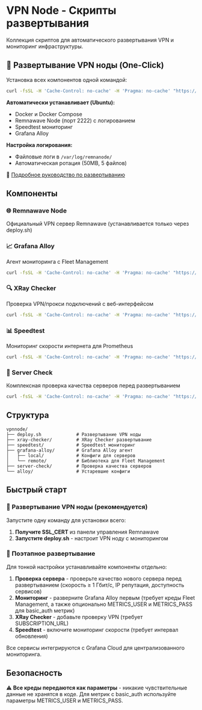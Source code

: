 # VPN Node - Скрипты развертывания

Коллекция скриптов для автоматического развертывания VPN и мониторинг инфраструктуры.

## 🚀 Развертывание VPN ноды (One-Click)

Установка всех компонентов одной командой:
```bash
curl -fsSL -H 'Cache-Control: no-cache' -H 'Pragma: no-cache' "https://raw.githubusercontent.com/Beniamiiin/vpnnode/refs/heads/master/deploy.sh?nocache=$(uuidgen)" | sudo bash -s {SSL_CERT} {SPEEDTEST_SERVERS} {FLEET_URL} {FLEET_USERNAME} {FLEET_PASSWORD} {METRICS_USER} {METRICS_PASS}
```

**Автоматически устанавливает (Ubuntu):**
- Docker и Docker Compose
- Remnawave Node (порт 2222) с логированием
- Speedtest мониторинг
- Grafana Alloy

**Настройка логирования:**
- Файловые логи в `/var/log/remnanode/`
- Автоматическая ротация (50MB, 5 файлов)

📖 [Подробное руководство по развертыванию](DEPLOY.md)

## Компоненты

### 🌐 Remnawave Node
Официальный VPN сервер Remnawave (устанавливается только через deploy.sh)

### 📈 Grafana Alloy
Агент мониторинга с Fleet Management
```bash
curl -fsSL -H 'Cache-Control: no-cache' -H 'Pragma: no-cache' "https://raw.githubusercontent.com/Beniamiiin/vpnnode/refs/heads/master/grafana-alloy/run.sh?nocache=$(uuidgen)" | sudo bash -s {FLEET_URL} {FLEET_USERNAME} {FLEET_PASSWORD} {METRICS_USER} {METRICS_PASS}
```

### 🔍 XRay Checker
Проверка VPN/прокси подключений с веб-интерфейсом
```bash
curl -fsSL -H 'Cache-Control: no-cache' -H 'Pragma: no-cache' "https://raw.githubusercontent.com/Beniamiiin/vpnnode/refs/heads/master/xray-checker/run.sh?nocache=$(uuidgen)" | bash -s {SUBSCRIPTION_URL}
```

### 📊 Speedtest
Мониторинг скорости интернета для Prometheus
```bash
curl -fsSL -H 'Cache-Control: no-cache' -H 'Pragma: no-cache' "https://raw.githubusercontent.com/Beniamiiin/vpnnode/refs/heads/master/speedtest/run.sh?nocache=$(uuidgen)" | bash -s {UPDATE_INTERVAL} {SERVER_IDS}
```

### 🏥 Server Check
Комплексная проверка качества серверов перед развертыванием
```bash
curl -fsSL -H 'Cache-Control: no-cache' -H 'Pragma: no-cache' "https://raw.githubusercontent.com/Beniamiiin/vpnnode/refs/heads/master/server-check/run.sh?nocache=$(uuidgen)" | bash -s {LANGUAGE}
```

## Структура

```
vpnnode/
├── deploy.sh             # Развертывание VPN ноды
├── xray-checker/         # XRay Checker развертывание
├── speedtest/            # Speedtest мониторинг  
├── grafana-alloy/        # Grafana Alloy агент
│   ├── local/            # Конфиги для серверов
│   └── remote/           # Библиотека для Fleet Management
├── server-check/         # Проверка качества серверов
└── alloy/                # Устаревшие конфиги
```

## Быстрый старт

### 🚀 Развертывание VPN ноды (рекомендуется)
Запустите одну команду для установки всего:
1. **Получите SSL_CERT** из панели управления Remnawave
2. **Запустите deploy.sh** - настроит VPN ноду с мониторингом

### 🔧 Поэтапное развертывание
Для тонкой настройки устанавливайте компоненты отдельно:
1. **Проверка сервера** - проверьте качество нового сервера перед развертыванием (скорость ≥ 1 Гбит/с, IP репутация, доступность сервисов)
2. **Мониторинг** - разверните Grafana Alloy первым (требует креды Fleet Management, а также опционально METRICS_USER и METRICS_PASS для basic_auth метрик)
3. **XRay Checker** - добавьте проверку VPN (требует SUBSCRIPTION_URL)
4. **Speedtest** - включите мониторинг скорости (требует интервал обновления)

Все сервисы интегрируются с Grafana Cloud для централизованного мониторинга.

## Безопасность

⚠️ **Все креды передаются как параметры** - никакие чувствительные данные не хранятся в коде. Для метрик с basic_auth используйте параметры METRICS_USER и METRICS_PASS.
